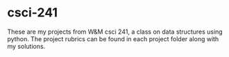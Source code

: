 # csci-241
These are my projects from W&amp;M csci 241, a class on data structures using python. The project rubrics can be found in each project folder along with my solutions.
